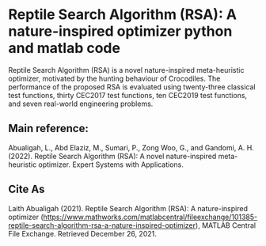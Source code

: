 # Reptile Search Algorithm (RSA): A nature-inspired optimizer python and matlab code
Reptile Search Algorithm (RSA) is a novel nature-inspired meta-heuristic optimizer, motivated by the hunting behaviour of Crocodiles. The performance of the proposed RSA is evaluated using twenty-three classical test functions, thirty CEC2017 test functions, ten CEC2019 test functions, and seven real-world engineering problems.
## Main reference:
Abualigah, L., Abd Elaziz, M., Sumari, P., Zong Woo, G., and Gandomi, A. H. (2022). Reptile Search Algorithm (RSA): A novel nature-inspired meta-heuristic optimizer. Expert Systems with Applications.
## Cite As
Laith Abualigah (2021). Reptile Search Algorithm (RSA): A nature-inspired optimizer (https://www.mathworks.com/matlabcentral/fileexchange/101385-reptile-search-algorithm-rsa-a-nature-inspired-optimizer), MATLAB Central File Exchange. Retrieved December 26, 2021.

